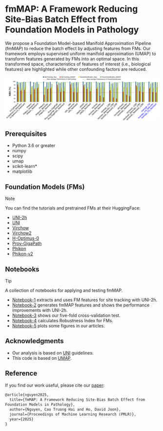 # fmMAP: A Framework Reducing Site-Bias Batch Effect from Foundation Models in Pathology

We propose a Foundation Model-based Manifold Approximation Pipeline (fmMAP) to reduce the batch effect by adjusting features from FMs. Our framework employs supervised uniform manifold approximation (UMAP) to transform features generated by FMs into an optimal space. In this transformed space, characteristics of features of interest (i.e., biological features) are highlighted while other confounding factors are reduced.

<img src="./fig/bcss_accuracy_v3.png" alt="fmMAP Performance">

## Prerequisites
* Python 3.6 or greater
* numpy
* scipy
* umap 
* scikit-learn* 
* matplotlib

## Foundation Models (FMs)
> [!NOTE]
> You can find the tutorials and pretrained FMs at their HuggingFace:

* [UNI-2h](https://huggingface.co/MahmoodLab/UNI2-h)
* [UNI](https://huggingface.co/MahmoodLab/UNI)
* [Virchow](https://huggingface.co/paige-ai/Virchow)
* [Virchow2](https://huggingface.co/paige-ai/Virchow2)
* [H-Optimus-0](https://huggingface.co/bioptimus/H-optimus-0)
* [Prov-GigaPath](https://huggingface.co/prov-gigapath/prov-gigapath)
* [Phikon](https://huggingface.co/owkin/phikon)
* [Phikon-v2](https://huggingface.co/owkin/phikon-v2)

## Notebooks
> [!TIP]
> A collection of notebooks for applying and testing fmMAP.

* [Notebook-1](./notebooks/1%20-%20FM-feature_Extract_and_Site_Tracking_UNI2h.ipynb) extracts and uses FM features for site tracking with UNI-2h.
* [Notebook-2](./notebooks/2%20-%20fmMAP-Feature_Generate_and_Compare_to_FM_UNI2h.ipynb) generates fmMAP features and shows the performance improvements with UNI-2h.
* [Notebook-3](./notebooks/3%20-%20Five-Fold_Cross_Validation_Performance_Test.ipynb) shows our five-fold cross-validation test.
* [Notebook-4](./notebooks/4%20-%20Robustness_Index_Calculating.ipynb) calculates Robustness Index for FMs.
* [Notebook-5](./notebooks/5%20-%20Figure_Builder.ipynb) plots some figures in our articles.

## Acknowledgments
* Our analysis is based on [UNI](https://github.com/mahmoodlab/UNI) guidelines.
* This code is based on [UMAP](https://github.com/lmcinnes/umap).

## Reference
If you find our work useful, please cite our [paper](https://openreview.net/forum?id=o247Qbp9qJ):
```
@article{nguyen2025,
  title={fmMAP: A Framework Reducing Site-Bias Batch Effect from Foundation Models in Pathology},
  author={Nguyen, Cao Truong Hai and Ho, David Joon},  
  journal={Proceedings of Machine Learning Research (PMLR)},
  year={2025}  
}
```




